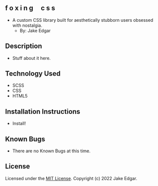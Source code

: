 ## f o x i n g  &nbsp; &nbsp;  c s s

* A custom CSS library built for aesthetically stubborn users obsessed with nostalgia. 
  * By: Jake Edgar

## Description

* Stuff about it here. 

## Technology Used

* SCSS
* CSS
* HTML5

## Installation Instructions
* Install!

## Known Bugs

* There are no Known Bugs at this time. 

## License

Licensed under the [MIT License](LICENSE).
Copyright (c) 2022 Jake Edgar.